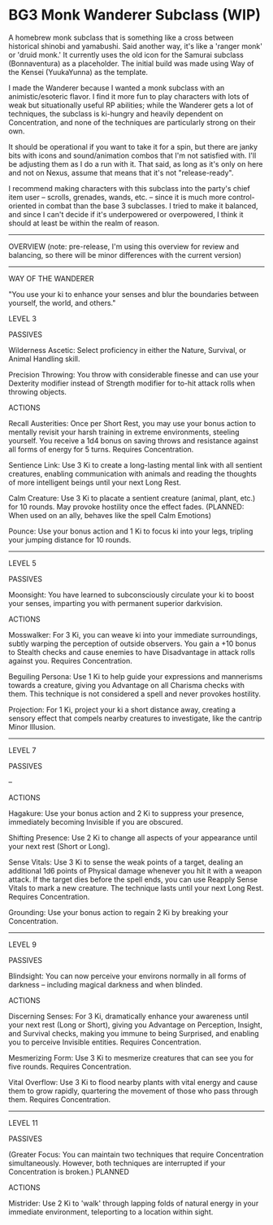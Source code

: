 # BG3 Monk Wanderer Subclass (WIP)
A homebrew monk subclass that is something like a cross between historical shinobi and yamabushi. Said another way, it's like a 'ranger monk' or 'druid monk.' It currently uses the old icon for the Samurai subclass (Bonnaventura) as a placeholder. The initial build was made using Way of the Kensei (YuukaYunna) as the template.

I made the Wanderer because I wanted a monk subclass with an animistic/esoteric flavor. I find it more fun to play characters with lots of weak but situationally useful RP abilities; while the Wanderer gets a lot of techniques, the subclass is ki-hungry and heavily dependent on Concentration, and none of the techniques are particularly strong on their own.

It should be operational if you want to take it for a spin, but there are janky bits with icons and sound/animation combos that I'm not satisfied with. I'll be adjusting them as I do a run with it. That said, as long as it's only on here and not on Nexus, assume that means that it's not "release-ready".

I recommend making characters with this subclass into the party's chief item user – scrolls, grenades, wands, etc. – since it is much more control-oriented in combat than the base 3 subclasses. I tried to make it balanced, and since I can't decide if it's underpowered or overpowered, I think it should at least be within the realm of reason.

---

OVERVIEW (note: pre-release, I'm using this overview for review and balancing, so there will be minor differences with the current version)

---

WAY OF THE WANDERER

"You use your ki to enhance your senses and blur the boundaries between yourself, the world, and others."

LEVEL 3

PASSIVES

Wilderness Ascetic: Select proficiency in either the Nature, Survival, or Animal Handling skill.

Precision Throwing: You throw with considerable finesse and can use your Dexterity modifier instead of Strength modifier for to-hit attack rolls when throwing objects.

ACTIONS

Recall Austerities: Once per Short Rest, you may use your bonus action to mentally revisit your harsh training in extreme environments, steeling yourself. You receive a 1d4 bonus on saving throws and resistance against all forms of energy for 5 turns. Requires Concentration.

Sentience Link: Use 3 Ki to create a long-lasting mental link with all sentient creatures, enabling communication with animals and reading the thoughts of more intelligent beings until your next Long Rest.

Calm Creature: Use 3 Ki to placate a sentient creature (animal, plant, etc.) for 10 rounds. May provoke hostility once the effect fades. (PLANNED: When used on an ally, behaves like the spell Calm Emotions)

Pounce: Use your bonus action and 1 Ki to focus ki into your legs, tripling your jumping distance for 10 rounds.

___

LEVEL 5

PASSIVES

Moonsight: You have learned to subconsciously circulate your ki to boost your senses, imparting you with permanent superior darkvision.

ACTIONS

Mosswalker: For 3 Ki, you can weave ki into your immediate surroundings, subtly warping the perception of outside observers. You gain a +10 bonus to Stealth checks and cause enemies to have Disadvantage in attack rolls against you. Requires Concentration.

Beguiling Persona: Use 1 Ki to help guide your expressions and mannerisms towards a creature, giving you Advantage on all Charisma checks with them. This technique is not considered a spell and never provokes hostility.

Projection: For 1 Ki, project your ki a short distance away, creating a sensory effect that compels nearby creatures to investigate, like the cantrip Minor Illusion.

___

LEVEL 7

PASSIVES

–

ACTIONS

Hagakure: Use your bonus action and 2 Ki to suppress your presence, immediately becoming Invisible if you are obscured. 

Shifting Presence: Use 2 Ki to change all aspects of your appearance until your next rest (Short or Long).

Sense Vitals: Use 3 Ki to sense the weak points of a target, dealing an additional 1d6 points of Physical damage whenever you hit it with a weapon attack. If the target dies before the spell ends, you can use Reapply Sense Vitals to mark a new creature. The technique lasts until your next Long Rest. Requires Concentration.

Grounding: Use your bonus action to regain 2 Ki by breaking your Concentration.

___

LEVEL 9

PASSIVES

Blindsight: You can now perceive your environs normally in all forms of darkness – including magical darkness and when blinded.

ACTIONS

Discerning Senses: For 3 Ki, dramatically enhance your awareness until your next rest (Long or Short), giving you Advantage on Perception, Insight, and Survival checks, making you immune to being Surprised, and enabling you to perceive Invisible entities. Requires Concentration.

Mesmerizing Form: Use 3 Ki to mesmerize creatures that can see you for five rounds. Requires Concentration.

Vital Overflow: Use 3 Ki to flood nearby plants with vital energy and cause them to grow rapidly, quartering the movement of those who pass through them. Requires Concentration.

___

LEVEL 11

PASSIVES

(Greater Focus: You can maintain two techniques that require Concentration simultaneously. However, both techniques are interrupted if your Concentration is broken.) PLANNED

ACTIONS

Mistrider: Use 2 Ki to 'walk' through lapping folds of natural energy in your immediate environment, teleporting to a location within sight.






